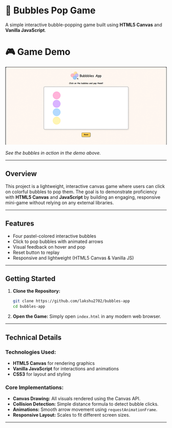 # 🫧 Bubbles Pop Game
A simple interactive bubble-popping game built using **HTML5 Canvas** and **Vanilla JavaScript**.

# 🎮 Game Demo

![Bubbles App Demo](demo.gif)

*See the bubbles in action in the demo above.*

---

## Overview

This project is a lightweight, interactive canvas game where users can click on colorful bubbles to pop them. The goal is to demonstrate proficiency with **HTML5 Canvas** and **JavaScript** by building an engaging, responsive mini-game without relying on any external libraries.

---

## Features

- Four pastel-colored interactive bubbles
- Click to pop bubbles with animated arrows
- Visual feedback on hover and pop
- Reset button to replay
- Responsive and lightweight (HTML5 Canvas & Vanilla JS)

---

## Getting Started

1. **Clone the Repository:**
   ```bash
   git clone https://github.com/lakshu2702/bubbles-app
   cd bubbles-app
   ```

2. **Open the Game:**
   Simply open `index.html` in any modern web browser.

---

## Technical Details

### Technologies Used:
- **HTML5 Canvas** for rendering graphics
- **Vanilla JavaScript** for interactions and animations
- **CSS3** for layout and styling

### Core Implementations:
- **Canvas Drawing:** All visuals rendered using the Canvas API.
- **Collision Detection:** Simple distance formula to detect bubble clicks.
- **Animations:** Smooth arrow movement using `requestAnimationFrame`.
- **Responsive Layout:** Scales to fit different screen sizes.

---
